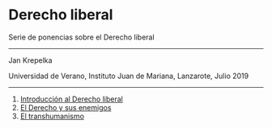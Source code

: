 Derecho liberal
===

Serie de ponencias sobre el Derecho liberal

---

Jan Krepelka

Universidad de Verano, Instituto Juan de Mariana, Lanzarote, Julio 2019

---

1. [Introducción al Derecho liberal](introduccion.html)
2. [El Derecho y sus enemigos](enemigos.html)
3. [El transhumanismo](transhumanismo.html)
